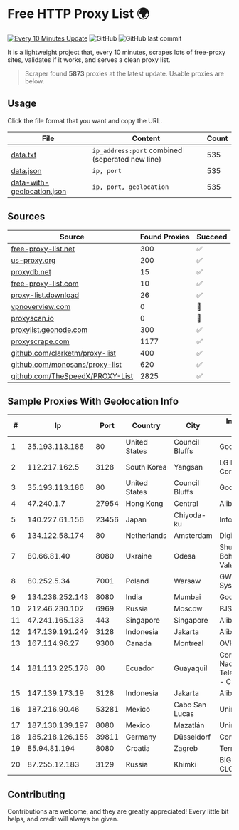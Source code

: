 
# Free HTTP Proxy List 🌍

[![Every 10 Minutes Update](https://github.com/mertguvencli/http-proxy-list/actions/workflows/main.yml/badge.svg?branch=main)](https://github.com/mertguvencli/http-proxy-list/actions/workflows/main.yml)
![GitHub](https://img.shields.io/github/license/mertguvencli/http-proxy-list)
![GitHub last commit](https://img.shields.io/github/last-commit/mertguvencli/http-proxy-list)

It is a lightweight project that, every 10 minutes, scrapes lots of free-proxy sites, validates if it works, and serves a clean proxy list.


> Scraper found **5873** proxies at the latest update. Usable proxies are below.

## Usage

Click the file format that you want and copy the URL.


|File|Content|Count|
|----|-------|-----|
|[data.txt](https://raw.githubusercontent.com/mertguvencli/http-proxy-list/main/proxy-list/data.txt)|`ip_address:port` combined (seperated new line)|535|
|[data.json](https://raw.githubusercontent.com/mertguvencli/http-proxy-list/main/proxy-list/data.json)|`ip, port`|535|
|[data-with-geolocation.json](https://raw.githubusercontent.com/mertguvencli/http-proxy-list/main/proxy-list/data-with-geolocation.json)|`ip, port, geolocation`|535|

## Sources

|Source|Found Proxies|Succeed|
|------|-------------|-------|
|[free-proxy-list.net](https://free-proxy-list.net)|300|✅|
|[us-proxy.org](https://www.us-proxy.org)|200|✅|
|[proxydb.net](http://proxydb.net)|15|✅|
|[free-proxy-list.com](https://free-proxy-list.com/?page=&port=&type%5B%5D=http&type%5B%5D=https&up_time=0&search=Search)|10|✅|
|[proxy-list.download](https://www.proxy-list.download/HTTP)|26|✅|
|[vpnoverview.com](https://vpnoverview.com/privacy/anonymous-browsing/free-proxy-servers)|0|🚫|
|[proxyscan.io](https://www.proxyscan.io)|0|🚫|
|[proxylist.geonode.com](https://proxylist.geonode.com/api/proxy-list?limit=300&page=1&sort_by=lastChecked&sort_type=desc&protocols=http,https)|300|✅|
|[proxyscrape.com](https://api.proxyscrape.com/v2/?request=displayproxies&protocol=http&timeout=10000&country=all&ssl=all&anonymity=all)|1177|✅|
|[github.com/clarketm/proxy-list](https://raw.githubusercontent.com/clarketm/proxy-list/master/proxy-list-raw.txt)|400|✅|
|[github.com/monosans/proxy-list](https://raw.githubusercontent.com/monosans/proxy-list/main/proxies/http.txt)|620|✅|
|[github.com/TheSpeedX/PROXY-List](https://raw.githubusercontent.com/TheSpeedX/PROXY-List/master/http.txt)|2825|✅|


## Sample Proxies With Geolocation Info

|#|Ip|Port|Country|City|Internet Service Provider|
|-|--|----|-------|----|-------------------------|
|1|35.193.113.186|80|United States|Council Bluffs|Google LLC|
|2|112.217.162.5|3128|South Korea|Yangsan|LG DACOM Corporation|
|3|35.193.113.186|80|United States|Council Bluffs|Google LLC|
|4|47.240.1.7|27954|Hong Kong|Central|Alibaba.com LLC|
|5|140.227.61.156|23456|Japan|Chiyoda-ku|InfoSphere|
|6|134.122.58.174|80|Netherlands|Amsterdam|DigitalOcean, LLC|
|7|80.66.81.40|8080|Ukraine|Odesa|Shulzhenko Bohdana Valentynivna|
|8|80.252.5.34|7001|Poland|Warsaw|GWNET Autonomus System|
|9|134.238.252.143|8080|India|Mumbai|Google LLC|
|10|212.46.230.102|6969|Russia|Moscow|PJSC "Vimpelcom"|
|11|47.241.165.133|443|Singapore|Singapore|Alibaba.com LLC|
|12|147.139.191.249|3128|Indonesia|Jakarta|Alibaba.com LLC|
|13|167.114.96.27|9300|Canada|Montreal|OVH SAS|
|14|181.113.225.178|80|Ecuador|Guayaquil|Corporacion Nacional De Telecomunicaciones - CNT EP|
|15|147.139.173.19|3128|Indonesia|Jakarta|Alibaba.com LLC|
|16|187.216.90.46|53281|Mexico|Cabo San Lucas|Uninet S.A. de C.V.|
|17|187.130.139.197|8080|Mexico|Mazatlán|Uninet S.A. de C.V.|
|18|185.218.126.155|39811|Germany|Düsseldorf|Contabo GmbH|
|19|85.94.81.194|8080|Croatia|Zagreb|Terrakom d.o.o.|
|20|87.255.12.183|3129|Russia|Khimki|BIG TELECOM CLOSED JSC|



## Contributing

Contributions are welcome, and they are greatly appreciated! Every
little bit helps, and credit will always be given.

